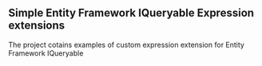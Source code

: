 ## Simple Entity Framework IQueryable Expression extensions

The project cotains examples of custom expression extension for Entity Framework IQueryable
